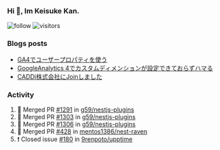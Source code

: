 ### Hi 👋, Im Keisuke Kan.

<!--
**9renpoto/9renpoto** is a ✨ _special_ ✨ repository because its `README.md` (this file) appears on your GitHub profile.

Here are some ideas to get you started:

- 🔭 I’m currently working on ...
- 🌱 I’m currently learning ...
- 👯 I’m looking to collaborate on ...
- 🤔 I’m looking for help with ...
- 💬 Ask me about ...
- 📫 How to reach me: ...
- 😄 Pronouns: ...
- ⚡ Fun fact: ...
-->

![follow](https://img.shields.io/github/followers/9renpoto?label=Follow&style=social)
![visitors](https://komarev.com/ghpvc/?username=9renpoto&label=Profile%20views&color=0e75b6&style=flat)

### Blogs posts

<!-- BLOG-POST-LIST:START -->
- [GA4でユーザープロパティを使う](https://9renpoto.dev/2021/02/21/google-analytics-4-user-properties/)
- [GoogleAnalytics 4でカスタムディメンションが設定できておらずハマる](https://9renpoto.dev/2021/02/13/google-analytics-4/)
- [CADDi株式会社にJoinしました](https://9renpoto.dev/2020/12/05/join/)
<!-- BLOG-POST-LIST:END -->

### Activity

<!--START_SECTION:activity-->
1. 🎉 Merged PR [#1291](https://github.com/g59/nestjs-plugins/pull/1291) in [g59/nestjs-plugins](https://github.com/g59/nestjs-plugins)
2. 🎉 Merged PR [#1303](https://github.com/g59/nestjs-plugins/pull/1303) in [g59/nestjs-plugins](https://github.com/g59/nestjs-plugins)
3. 🎉 Merged PR [#1306](https://github.com/g59/nestjs-plugins/pull/1306) in [g59/nestjs-plugins](https://github.com/g59/nestjs-plugins)
4. 🎉 Merged PR [#428](https://github.com/mentos1386/nest-raven/pull/428) in [mentos1386/nest-raven](https://github.com/mentos1386/nest-raven)
5. ❗️ Closed issue [#180](https://github.com/9renpoto/upptime/issues/180) in [9renpoto/upptime](https://github.com/9renpoto/upptime)
<!--END_SECTION:activity-->

<!--START_SECTION:waka-->
<!--END_SECTION:waka-->